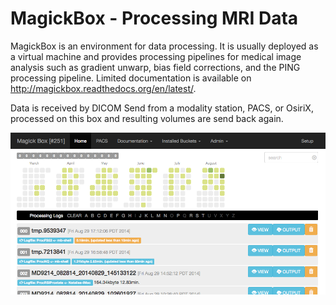 MagickBox - Processing MRI Data
===============================

MagickBox is an environment for data processing. It is usually deployed as a virtual machine and provides processing pipelines for medical image analysis such as gradient unwarp, bias field corrections, and the PING processing pipeline. Limited documentation is available on http://magickbox.readthedocs.org/en/latest/.

Data is received by DICOM Send from a modality station, PACS, or OsiriX, processed on this box and resulting volumes are send back again.

<img src="/code/web/img/screenshot.png"></img>